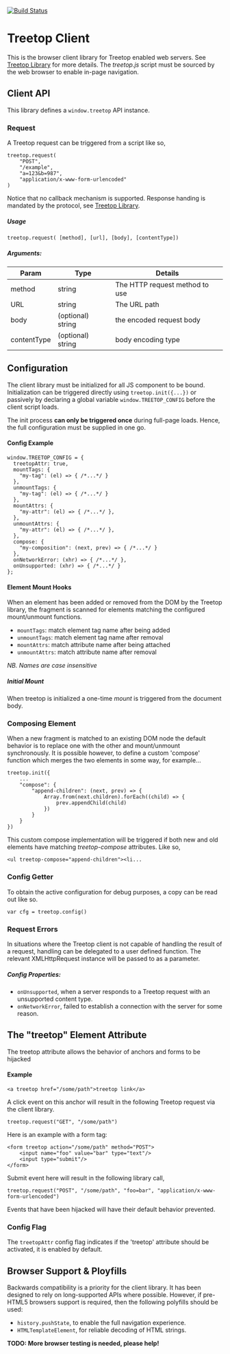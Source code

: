 
[![Build Status](https://travis-ci.org/rur/treetop-client.svg?branch=master)](https://travis-ci.org/rur/treetop-client)

# Treetop Client
This is the browser client library for Treetop enabled web servers. See [Treetop Library](https://github.com/rur/treetop) for more details. The _treetop.js_ script must be sourced by the web browser to enable in-page navigation.

## Client API
This library defines a `window.treetop` API instance.
### Request
A Treetop request can be triggered from a script like so,
```
treetop.request(
	"POST",
	"/example",
	"a=123&b=987",
	"application/x-www-form-urlencoded"
)
```
Notice that no callback mechanism is supported. Response handing is mandated by the protocol, see [Treetop Library](https://github.com/rur/treetop).

##### Usage
```
treetop.request( [method], [url], [body], [contentType])
```

##### Arguments:

| Param             | Type    | Details                                          |
|-------------------|---------|--------------------------------------------------|
| method            | string  | The HTTP request method to use                   |
| URL               | string  | The URL path                                     |
| body              | (optional) string | the encoded request body                   |
| contentType       | (optional) string | body encoding type        |


## Configuration

The client library must be initialized for all JS component to be bound.
Initialization can be triggered directly using `treetop.init({...})` or passively by
declaring a global variable `window.TREETOP_CONFIG` before the client script loads.

The init process __can only be triggered once__ during full-page loads. Hence, the full configuration must be supplied in one go.

#### Config Example
```
window.TREETOP_CONFIG = {
  treetopAttr: true,
  mountTags: {
    "my-tag": (el) => { /*...*/ }
  },
  unmountTags: {
    "my-tag": (el) => { /*...*/ }
  },
  mountAttrs: {
    "my-attr": (el) => { /*...*/ },
  },
  unmountAttrs: {
    "my-attr": (el) => { /*...*/ },
  },
  compose: {
    "my-composition": (next, prev) => { /*...*/ }
  },
  onNetworkError: (xhr) => { /*...*/ },
  onUnsupported: (xhr) => { /*...*/ }
};
```
#### Element Mount Hooks
When an element has been added or removed from the DOM by the Treetop library, the fragment is scanned for elements matching the configured mount/unmount functions.

* `mountTags`: match element tag name after being added
* `unmountTags`: match element tag name after removal
* `mountAttrs`: match attribute name after being attached
* `unmountAttrs`: match attribute name after removal

 _NB. Names are case insensitive_

##### Initial Mount
When treetop is initialized a one-time _mount_ is triggered from the document body.

### Composing Element
When a new fragment is matched to an existing DOM node the default behavior is to replace one with the other and mount/unmount  synchronously. It is possible however, to define a custom 'compose' function which merges the two elements in some way, for example...
```
treetop.init({
	...
	"compose": {
		"append-children": (next, prev) => {
		    Array.from(next.children).forEach((child) => {
		        prev.appendChild(child)
		    })
		}
	}
})
```
This custom compose implementation will be triggered if both new and old elements have matching _treetop-compose_ attributes. Like so,
```
<ul treetop-compose="append-children"><li...
```

### Config Getter
To obtain the active configuration for debug purposes, a copy can be read out like so.
```
var cfg = treetop.config()
```

### Request Errors
In situations where the Treetop client is not capable of handling the result of a request, handling can be delegated to a user defined function. The relevant XMLHttpRequest instance will be passed to as a parameter.

##### Config Properties:
* `onUnsupported`, when a server responds to a Treetop request with an unsupported content type.
* `onNetworkError`, failed to establish a connection with the server for some reason.

## The "treetop" Element Attribute

The treetop attribute allows the behavior of anchors and forms to be hijacked

#### Example
```
<a treetop href="/some/path">treetop link</a>
```
A click event on this anchor will result in the following Treetop request via the client library.
```
treetop.request("GET", "/some/path")
```
Here is an example with a form tag:
```
<form treetop action="/some/path" method="POST">
    <input name="foo" value="bar" type="text"/>
    <input type="submit"/>
</form>

```
Submit event here will result in the following library call,
```
treetop.request("POST", "/some/path", "foo=bar", "application/x-www-form-urlencoded")
```

Events that have been hijacked will have their default behavior prevented.

### Config Flag
The `treetopAttr` config flag indicates if the 'treetop' attribute should be activated, it is enabled by default.

## Browser Support & Ployfills

Backwards compatibility is a priority for the client library. It has been designed to rely on long-supported APIs where possible. However, if pre-HTML5 browsers support is required, then the following polyfills should be used:
* `history.pushState`, to enable the full navigation experience.
* `HTMLTemplateElement`, for reliable decoding of HTML strings.

__TODO: More browser testing is needed, please help!__


